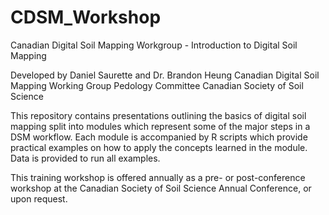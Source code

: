# CDSM_Workshop
Canadian Digital Soil Mapping Workgroup - Introduction to Digital Soil Mapping

Developed by Daniel Saurette and Dr. Brandon Heung
Canadian Digital Soil Mapping Working Group
Pedology Committee
Canadian Society of Soil Science

This repository contains presentations outlining the basics of digital soil mapping split into modules which represent some of the major steps in a DSM workflow.
Each module is accompanied by R scripts which provide practical examples on how to apply the concepts learned in the module.
Data is provided to run all examples.

This training workshop is offered annually as a pre- or post-conference workshop at the Canadian Society of Soil Science Annual Conference, or upon request.
